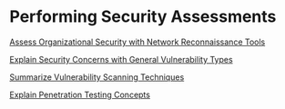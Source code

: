 # Performing Security Assessments

[Assess Organizational Security with Network Reconnaissance Tools](https://www.notion.so/Assess-Organizational-Security-with-Network-Reconnaissance-Tools-123cc003b83b80339bf2feaec58601ae?pvs=21)

[Explain Security Concerns with General Vulnerability Types](https://www.notion.so/Explain-Security-Concerns-with-General-Vulnerability-Types-123cc003b83b8007ac24f82ad4819797?pvs=21)

[Summarize Vulnerability Scanning Techniques](https://www.notion.so/Summarize-Vulnerability-Scanning-Techniques-123cc003b83b80b99340f97249b3e7c8?pvs=21)

[Explain Penetration Testing Concepts](https://www.notion.so/Explain-Penetration-Testing-Concepts-123cc003b83b8065a623e93bf60edb1c?pvs=21)